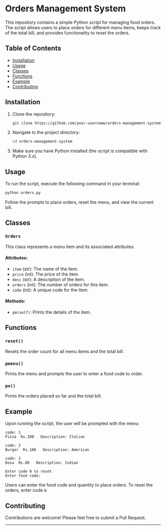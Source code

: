 # Orders Management System

This repository contains a simple Python script for managing food orders. The script allows users to place orders for different menu items, keeps track of the total bill, and provides functionality to reset the orders.

## Table of Contents

- [Installation](#installation)
- [Usage](#usage)
- [Classes](#classes)
- [Functions](#functions)
- [Example](#example)
- [Contributing](#contributing)

## Installation

1. Clone the repository:
    ```bash
    git clone https://github.com/your-username/orders-management-system.git
    ```
2. Navigate to the project directory:
    ```bash
    cd orders-management-system
    ```
3. Make sure you have Python installed (the script is compatible with Python 3.x).

## Usage

To run the script, execute the following command in your terminal:
```bash
python orders.py
```

Follow the prompts to place orders, reset the menu, and view the current bill.

## Classes

### `Orders`

This class represents a menu item and its associated attributes.

#### Attributes:
- `item` (str): The name of the item.
- `price` (int): The price of the item.
- `desc` (str): A description of the item.
- `orders` (int): The number of orders for this item.
- `code` (int): A unique code for the item.

#### Methods:
- `pm(self)`: Prints the details of the item.

## Functions

### `reset()`

Resets the order count for all menu items and the total bill.

### `pmenu()`

Prints the menu and prompts the user to enter a food code to order.

### `po()`

Prints the orders placed so far and the total bill.

## Example

Upon running the script, the user will be prompted with the menu:

```
code: 1 
Pizza  Rs.200   Description: Italian

code: 2 
Burger  Rs.100   Description: American

code: 3 
Dosa  Rs.80   Description: Indian

Enter code 0 to reset
Enter food code: 
```

Users can enter the food code and quantity to place orders. To reset the orders, enter code `0`.

## Contributing

Contributions are welcome! Please feel free to submit a Pull Request.

---

